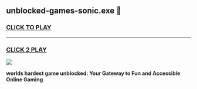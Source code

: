
## unblocked-games-sonic.exe 👋
<h3>
<a href="https://premium.freeplayer.one?title=unblocked-games-sonic.exe&ref=14F">CLICK TO PLAY</a></h3>
<hr>

<h3>
<a href="https://premium.freeplayer.one?title=unblocked-games-sonic.exe&ref=14F">CLICK 2 PLAY</a>
  
</h3>

<a href="https://premium.freeplayer.one?title=unblocked-games-sonic.exe&ref=12F/"><img src="https://clearcache.store/games.png"></a>


**worlds hardest game unblocked: Your Gateway to Fun and Accessible Online Gaming**

